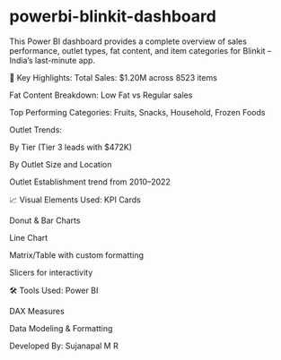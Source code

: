 # powerbi-blinkit-dashboard
This Power BI dashboard provides a complete overview of sales performance, outlet types, fat content, and item categories for Blinkit – India’s last-minute app.

📌 Key Highlights:
Total Sales: $1.20M across 8523 items

Fat Content Breakdown: Low Fat vs Regular sales

Top Performing Categories: Fruits, Snacks, Household, Frozen Foods

Outlet Trends:

By Tier (Tier 3 leads with $472K)

By Outlet Size and Location

Outlet Establishment trend from 2010–2022

📈 Visual Elements Used:
KPI Cards

Donut & Bar Charts

Line Chart

Matrix/Table with custom formatting

Slicers for interactivity

🛠 Tools Used:
Power BI

DAX Measures

Data Modeling & Formatting

Developed By: Sujanapal M R
